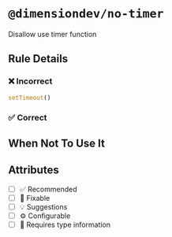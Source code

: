 <!-- begin title -->

# `@dimensiondev/no-timer`

Disallow use timer function

<!-- end title -->

## Rule Details

### :x: Incorrect

```ts
setTimeout()
```

### :white_check_mark: Correct

## When Not To Use It

## Attributes

<!-- begin attributes -->

- [ ] :white_check_mark: Recommended
- [ ] :wrench: Fixable
- [ ] :bulb: Suggestions
- [ ] :gear: Configurable
- [ ] :thought_balloon: Requires type information

<!-- end attributes -->
